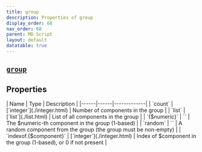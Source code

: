 ```yaml
---
title: group
description: Properties of group
display_order: 68
nav_order: 68
parent: MD Script
layout: default
datatable: true
---
```


##  [`group`](./group.html) 


## Properties

<div class="datatable-begin"></div>
| Name | Type | Description |
|------|------|-------------|
| `count` | [`integer`](./integer.html) | Number of components in the group |
| `list` | [`list`](./list.html) | List of all components in the group |
| `{$numeric}` | `` | The $numeric-th component in the group (1-based) |
| `random` | `` | A random component from the group (the group must be non-empty) |
| `indexof.{$component}` | [`integer`](./integer.html) | Index of $component in the group (1-based), or 0 if not present |
<div class="datatable-end"></div>



